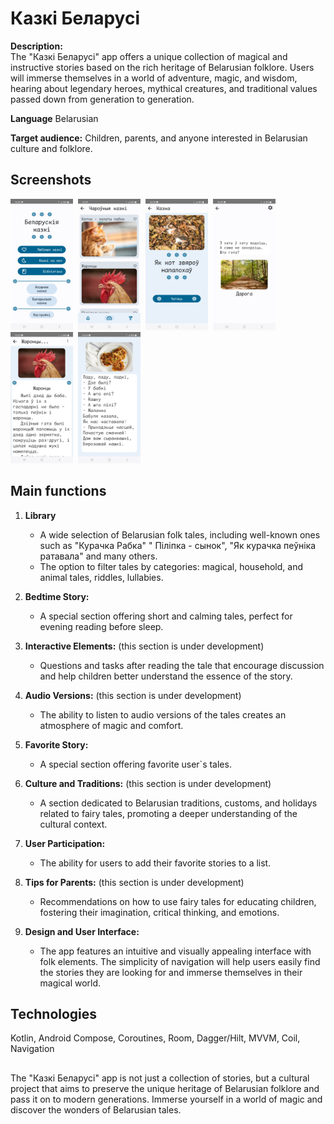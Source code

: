 # Казкі Беларусі

**Description:**  
The "Казкі Беларусі" app offers a unique collection of magical and instructive stories based on the
rich heritage of Belarusian folklore. Users will immerse themselves in a world of adventure, magic,
and wisdom, hearing about legendary heroes, mythical creatures, and traditional values passed down
from generation to generation.

**Language**
Belarusian

**Target audience:**
Children, parents, and anyone interested in Belarusian culture and folklore.

## Screenshots

<div>
  <img src="https://github.com/ViktoriaGavrosh/screenshots/raw/main/FairyTales1.jpg" title="Image" alt="Image" width="100" height="210"/>&nbsp; 
  <img src="https://github.com/ViktoriaGavrosh/screenshots/raw/main/FairyTales2.jpg" title="Image" alt="Image" width="100" height="210"/>&nbsp; 
  <img src="https://github.com/ViktoriaGavrosh/screenshots/raw/main/FairyTales3.jpg" title="Image" alt="Image" width="100" height="210"/>&nbsp; 
  <img src="https://github.com/ViktoriaGavrosh/screenshots/raw/main/FairyTales4.jpg" title="Image" alt="Image" width="100" height="210"/>&nbsp; 
  <img src="https://github.com/ViktoriaGavrosh/screenshots/raw/main/FairyTales5.jpg" title="Image" alt="Image" width="100" height="210"/>&nbsp; 
  <img src="https://github.com/ViktoriaGavrosh/screenshots/raw/main/FairyTales6.jpg" title="Image" alt="Image" width="100" height="210"/>&nbsp; 
</div>

## Main functions

1. **Library**
    - A wide selection of Belarusian folk tales, including well-known ones such as "Курачка Рабка" "
      Піліпка - сынок", "Як курачка пеўніка ратавала" and many others.
    - The option to filter tales by categories: magical, household, and animal tales, riddles,
      lullabies.

2. **Bedtime Story:**
    - A special section offering short and calming tales, perfect for evening reading before sleep.

3. **Interactive Elements:**  (this section is under development)
    - Questions and tasks after reading the tale that encourage discussion and help children better
      understand the essence of the story.

4. **Audio Versions:** (this section is under development)
    - The ability to listen to audio versions of the tales creates an atmosphere of magic and
      comfort.

5. **Favorite Story:**
    - A special section offering favorite user`s tales.

6. **Culture and Traditions:** (this section is under development)
    - A section dedicated to Belarusian traditions, customs, and holidays related to fairy tales,
      promoting a deeper understanding of the cultural context.

7. **User Participation:**
    - The ability for users to add their favorite stories to a list.

8. **Tips for Parents:** (this section is under development)
    - Recommendations on how to use fairy tales for educating children, fostering their imagination,
      critical thinking, and emotions.

9. **Design and User Interface:**
    - The app features an intuitive and visually appealing interface with folk elements. The
      simplicity of navigation will help users easily find the stories they are looking for and
      immerse themselves in their magical world.

## Technologies
Kotlin, Android Compose, Coroutines, Room, Dagger/Hilt, MVVM, Coil, Navigation

##  

The "Казкі Беларусі" app is not just a collection of stories, but a cultural project that aims to
preserve the unique heritage of Belarusian folklore and pass it on to modern generations. Immerse
yourself in a world of magic and discover the wonders of Belarusian tales.

